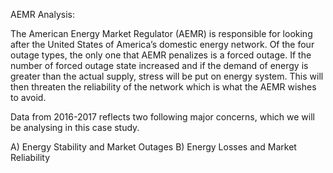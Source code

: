 AEMR Analysis:

The American Energy Market Regulator (AEMR) is responsible for looking after the United States of America’s domestic energy network.
Of the four outage types, the only one that AEMR penalizes is a forced outage.
If the number of forced outage state increased and if the demand of energy is greater than the actual supply, stress will be put on energy system.
This will then threaten the reliability of the network which is what the AEMR wishes to avoid.

Data from 2016-2017 reflects two following major concerns, which we will be analysing in this case study.

A) Energy Stability and Market Outages
B) Energy Losses and Market Reliability
